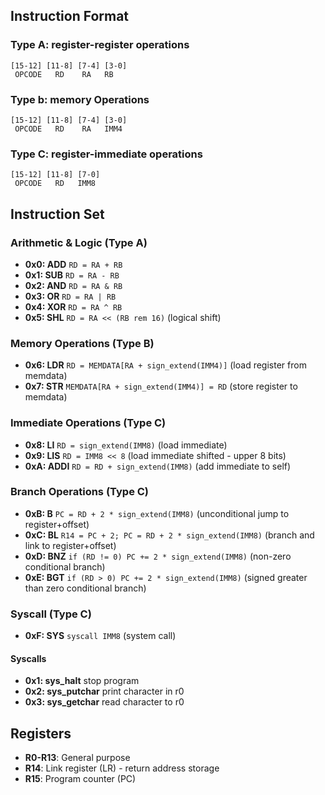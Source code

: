 ## Instruction Format

### Type A: register-register operations
```
[15-12] [11-8] [7-4] [3-0]
 OPCODE   RD    RA   RB
```

### Type b: memory Operations
```
[15-12] [11-8] [7-4] [3-0]
 OPCODE   RD    RA   IMM4
```

### Type C: register-immediate operations
```
[15-12] [11-8] [7-0]
 OPCODE   RD   IMM8
```

## Instruction Set

### Arithmetic & Logic (Type A)
- **0x0: ADD**  `RD = RA + RB`
- **0x1: SUB**  `RD = RA - RB`
- **0x2: AND**  `RD = RA & RB`
- **0x3: OR**   `RD = RA | RB`
- **0x4: XOR**  `RD = RA ^ RB`
- **0x5: SHL**  `RD = RA << (RB rem 16)` (logical shift)

### Memory Operations (Type B)
- **0x6: LDR**  `RD = MEMDATA[RA + sign_extend(IMM4)]` (load register from memdata)
- **0x7: STR**  `MEMDATA[RA + sign_extend(IMM4)] = RD` (store register to memdata)

### Immediate Operations (Type C)
- **0x8: LI**   `RD = sign_extend(IMM8)` (load immediate)
- **0x9: LIS**  `RD = IMM8 << 8` (load immediate shifted - upper 8 bits)
- **0xA: ADDI** `RD = RD + sign_extend(IMM8)` (add immediate to self)

### Branch Operations (Type C)
- **0xB: B**    `PC = RD + 2 * sign_extend(IMM8)` (unconditional jump to register+offset)
- **0xC: BL**   `R14 = PC + 2; PC = RD + 2 * sign_extend(IMM8)` (branch and link to register+offset)
- **0xD: BNZ**  `if (RD != 0) PC += 2 * sign_extend(IMM8)` (non-zero conditional branch)
- **0xE: BGT**  `if (RD > 0) PC += 2 * sign_extend(IMM8)` (signed greater than zero conditional branch)

### Syscall (Type C)
- **0xF: SYS**  `syscall IMM8` (system call)

#### Syscalls
- **0x1: sys_halt**  stop program
- **0x2: sys_putchar**  print character in r0
- **0x3: sys_getchar**  read character to r0

## Registers
- **R0-R13**: General purpose
- **R14**: Link register (LR) - return address storage
- **R15**: Program counter (PC)
